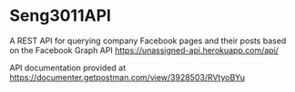 # Seng3011API
A REST API for querying company Facebook pages and their posts based on the Facebook Graph API
https://unassigned-api.herokuapp.com/api/

API documentation provided at https://documenter.getpostman.com/view/3928503/RVtyoBYu
